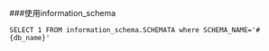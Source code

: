 ###使用information_schema
```
SELECT 1 FROM information_schema.SCHEMATA where SCHEMA_NAME='#{db_name}'
```
